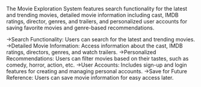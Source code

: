 The Movie Exploration System features search functionality for the latest and trending movies, detailed movie information including cast, IMDB ratings, director, genres, and trailers, and personalized user accounts for saving favorite movies and genre-based recommendations.

->Search Functionality: Users can search for the latest and trending movies.
->Detailed Movie Information: Access information about the cast, IMDB ratings, directors, genres, and watch trailers.
->Personalized Recommendations: Users can filter movies based on their tastes, such as comedy, horror, action, etc.
->User Accounts: Includes sign-up and login features for creating and managing personal accounts.
->Save for Future Reference: Users can save movie information for easy access later.